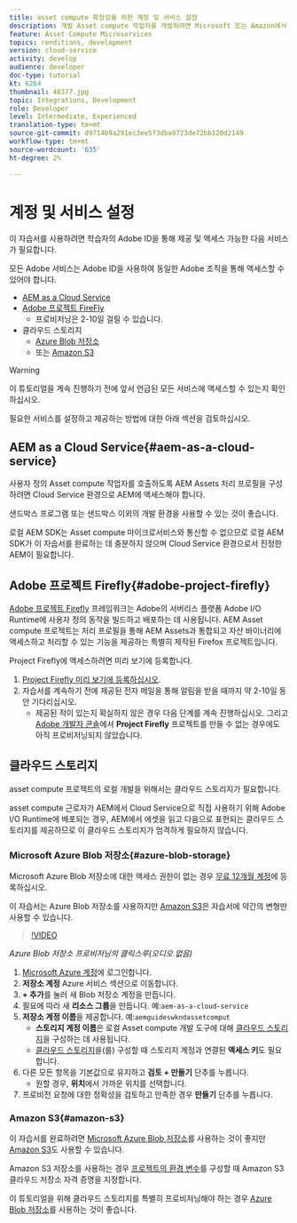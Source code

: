 ```yaml
---
title: asset compute 확장성을 위한 계정 및 서비스 설정
description: 개발 Asset compute 작업자를 개발하려면 Microsoft 또는 Amazon에서 제공하는 Cloud Service, Adobe 프로젝트 파이어플라이로 AEM을 비롯한 계정 및 서비스에 액세스해야 하며 클라우드 스토리지가 필요합니다.
feature: Asset Compute Microservices
topics: renditions, development
version: cloud-service
activity: develop
audience: developer
doc-type: tutorial
kt: 6264
thumbnail: 40377.jpg
topic: Integrations, Development
role: Developer
level: Intermediate, Experienced
translation-type: tm+mt
source-git-commit: d9714b9a291ec3ee5f3dba9723de72bb120d2149
workflow-type: tm+mt
source-wordcount: '635'
ht-degree: 2%

---
```



# 계정 및 서비스 설정

이 자습서를 사용하려면 학습자의 Adobe ID을 통해 제공 및 액세스 가능한 다음 서비스가 필요합니다.

모든 Adobe 서비스는 Adobe ID을 사용하여 동일한 Adobe 조직을 통해 액세스할 수 있어야 합니다.

+ [AEM as a Cloud Service](#aem-as-a-cloud-service)
+ [Adobe 프로젝트 FireFly](#adobe-project-firefly)
   + 프로비저닝은 2-10일 걸릴 수 있습니다.
+ 클라우드 스토리지
   + [Azure Blob 저장소](https://azure.microsoft.com/en-us/services/storage/blobs/)
   + 또는 [Amazon S3](https://aws.amazon.com/s3/?did=ft_card&amp;trk=ft_card)

>[!WARNING]
>
>이 튜토리얼을 계속 진행하기 전에 앞서 언급된 모든 서비스에 액세스할 수 있는지 확인하십시오.
> 
> 필요한 서비스를 설정하고 제공하는 방법에 대한 아래 섹션을 검토하십시오.

## AEM as a Cloud Service{#aem-as-a-cloud-service}

사용자 정의 Asset compute 작업자를 호출하도록 AEM Assets 처리 프로필을 구성하려면 Cloud Service 환경으로 AEM에 액세스해야 합니다.

샌드박스 프로그램 또는 샌드박스 이외의 개발 환경을 사용할 수 있는 것이 좋습니다.

로컬 AEM SDK는 Asset compute 마이크로서비스와 통신할 수 없으므로 로컬 AEM SDK가 이 자습서를 완료하는 데 충분하지 않으며 Cloud Service 환경으로서 진정한 AEM이 필요합니다.

## Adobe 프로젝트 Firefly{#adobe-project-firefly}

[Adobe 프로젝트 Firefly](https://www.adobe.io/apis/experienceplatform/project-firefly.html) 프레임워크는 Adobe의 서버리스 플랫폼 Adobe I/O Runtime에 사용자 정의 동작을 빌드하고 배포하는 데 사용됩니다. AEM Asset compute 프로젝트는 처리 프로필을 통해 AEM Assets과 통합되고 자산 바이너리에 액세스하고 처리할 수 있는 기능을 제공하는 특별히 제작된 Firefox 프로젝트입니다.

Project Firefly에 액세스하려면 미리 보기에 등록합니다.

1. [Project Firefly 미리 보기에 등록하십시오](https://adobeio.typeform.com/to/obqgRm).
1. 자습서를 계속하기 전에 제공된 전자 메일을 통해 알림을 받을 때까지 약 2-10일 동안 기다리십시오.
   + 제공된 적이 있는지 확실하지 않은 경우 다음 단계를 계속 진행하십시오. 그리고 [Adobe 개발자 콘솔](https://console.adobe.io)에서 __Project Firefly__ 프로젝트를 만들 수 없는 경우에도 아직 프로비저닝되지 않았습니다.

## 클라우드 스토리지

asset compute 프로젝트의 로컬 개발을 위해서는 클라우드 스토리지가 필요합니다.

asset compute 근로자가 AEM에서 Cloud Service으로 직접 사용하기 위해 Adobe I/O Runtime에 배포되는 경우, AEM에서 에셋을 읽고 다음으로 표현되는 클라우드 스토리지를 제공하므로 이 클라우드 스토리지가 엄격하게 필요하지 않습니다.

### Microsoft Azure Blob 저장소{#azure-blob-storage}

Microsoft Azure Blob 저장소에 대한 액세스 권한이 없는 경우 [무료 12개월 계정](https://azure.microsoft.com/en-us/free/)에 등록하십시오.

이 자습서는 Azure Blob 저장소를 사용하지만 [Amazon S3](#amazon-s3)은 자습서에 약간의 변형만 사용할 수 있습니다.

>[!VIDEO](https://video.tv.adobe.com/v/40377/?quality=12&learn=on)

_Azure Blob 저장소 프로비저닝의 클릭스루(오디오 없음)_


1. [Microsoft Azure 계정](https://azure.microsoft.com/en-us/account/)에 로그인합니다.
1. __저장소 계정__ Azure 서비스 섹션으로 이동합니다.
1. __+ 추가__&#x200B;를 눌러 새 Blob 저장소 계정을 만듭니다.
1. 필요에 따라 새 __리소스 그룹__&#x200B;을 만듭니다. 예:`aem-as-a-cloud-service`
1. __저장소 계정 이름__&#x200B;을 제공합니다. 예:`aemguideswkndassetcomput`
   + __스토리지 계정 이름__&#x200B;은 로컬 Asset compute 개발 도구에 대해 [클라우드 스토리지](../develop/environment-variables.md)을 구성하는 데 사용됩니다.
   + [클라우드 스토리지](../develop/environment-variables.md)을(를) 구성할 때 스토리지 계정과 연결된 __액세스 키__&#x200B;도 필요합니다.
1. 다른 모든 항목을 기본값으로 유지하고 __검토 + 만들기__ 단추를 누릅니다.
   + 원할 경우, __위치__&#x200B;에서 가까운 위치를 선택합니다.
1. 프로비전 요청에 대한 정확성을 검토하고 만족한 경우 __만들기__ 단추를 누릅니다.

### Amazon S3{#amazon-s3}

이 자습서를 완료하려면 [Microsoft Azure Blob 저장소](#azure-blob-storage)를 사용하는 것이 좋지만 [Amazon S3](https://aws.amazon.com/s3/?did=ft_card&amp;trk=ft_card)도 사용할 수 있습니다.

Amazon S3 저장소를 사용하는 경우 [프로젝트의 환경 변수](../develop/environment-variables.md#amazon-s3)를 구성할 때 Amazon S3 클라우드 저장소 자격 증명을 지정합니다.

이 튜토리얼을 위해 클라우드 스토리지를 특별히 프로비저닝해야 하는 경우 [Azure Blob 저장소](#azure-blob-storage)를 사용하는 것이 좋습니다.
